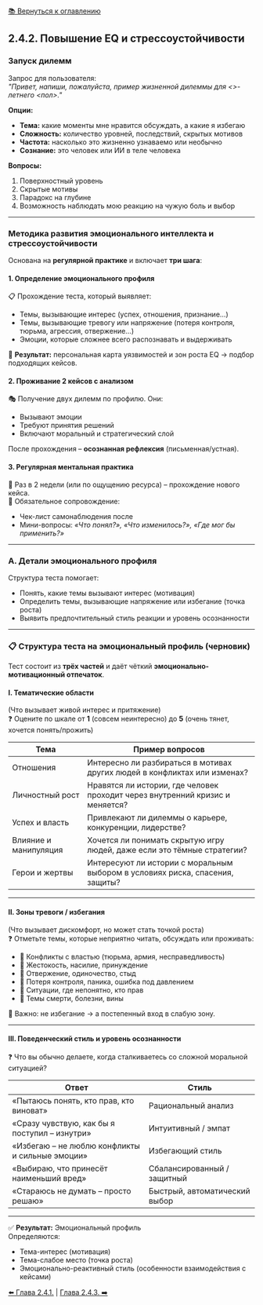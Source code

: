 [📚 Вернуться к оглавлению](../../README.md)

## 2.4.2. Повышение EQ и стрессоустойчивости

### Запуск дилемм
Запрос для пользователя:  
*"Привет, напиши, пожалуйста, пример жизненной дилеммы для <>-летнего <пол>."*

**Опции:**
- **Тема:** какие моменты мне нравится обсуждать, а какие я избегаю
- **Сложность:** количество уровней, последствий, скрытых мотивов
- **Частота:** насколько это жизненно узнаваемо или необычно
- **Сознание:** это человек или ИИ в теле человека

**Вопросы:**
1. Поверхностный уровень  
2. Скрытые мотивы  
3. Парадокс на глубине  
4. Возможность наблюдать мою реакцию на чужую боль и выбор

---

### Методика развития эмоционального интеллекта и стрессоустойчивости
Основана на **регулярной практике** и включает **три шага**:

#### 1. Определение эмоционального профиля
📋 Прохождение теста, который выявляет:
- Темы, вызывающие интерес (успех, отношения, признание…)  
- Темы, вызывающие тревогу или напряжение (потеря контроля, тюрьма, агрессия, отвержение…)  
- Эмоции, которые сложнее всего распознавать и выдерживать  

🎯 **Результат:** персональная карта уязвимостей и зон роста EQ → подбор подходящих кейсов.

#### 2. Проживание 2 кейсов с анализом
🎭 Получение двух дилемм по профилю. Они:
- Вызывают эмоции  
- Требуют принятия решений  
- Включают моральный и стратегический слой  

После прохождения – **осознанная рефлексия** (письменная/устная).

#### 3. Регулярная ментальная практика
📆 Раз в 2 недели (или по ощущению ресурса) – прохождение нового кейса.  
🧭 Обязательное сопровождение:
- Чек-лист самонаблюдения после  
- Мини-вопросы: *«Что понял?», «Что изменилось?», «Где мог бы применить?»*

---

### А. Детали эмоционального профиля
Структура теста помогает:
- Понять, какие темы вызывают интерес (мотивация)
- Определить темы, вызывающие напряжение или избегание (точка роста)
- Выявить предпочтительный стиль реакции и уровень осознанности

---

### 📋 Структура теста на эмоциональный профиль (черновик)
Тест состоит из **трёх частей** и даёт чёткий **эмоционально-мотивационный отпечаток**.

#### I. Тематические области  
(Что вызывает живой интерес и притяжение)  
❓ Оцените по шкале от **1** (совсем неинтересно) до **5** (очень тянет, хочется понять/прожить)  

| Тема | Пример вопросов |
|------|-----------------|
| Отношения | Интересно ли разбираться в мотивах других людей в конфликтах или изменах? |
| Личностный рост | Нравятся ли истории, где человек проходит через внутренний кризис и меняется? |
| Успех и власть | Привлекают ли дилеммы о карьере, конкуренции, лидерстве? |
| Влияние и манипуляция | Хочется ли понимать скрытую игру людей, даже если это тёмные стратегии? |
| Герои и жертвы | Интересуют ли истории с моральным выбором в условиях риска, спасения, защиты? |

---

#### II. Зоны тревоги / избегания  
(Что вызывает дискомфорт, но может стать точкой роста)  
❓ Отметьте темы, которые неприятно читать, обсуждать или проживать:  
- 🔻 Конфликты с властью (тюрьма, армия, несправедливость)  
- 🔻 Жестокость, насилие, принуждение  
- 🔻 Отвержение, одиночество, стыд  
- 🔻 Потеря контроля, паника, ошибка под давлением  
- 🔻 Ситуации, где непонятно, кто прав  
- 🔻 Темы смерти, болезни, вины  

📌 Важно: не избегание → а постепенный вход в слабую зону.

---

#### III. Поведенческий стиль и уровень осознанности  
❓ Что вы обычно делаете, когда сталкиваетесь со сложной моральной ситуацией?  

| Ответ | Стиль |
|-------|-------|
| «Пытаюсь понять, кто прав, кто виноват» | Рациональный анализ |
| «Сразу чувствую, как бы я поступил – изнутри» | Интуитивный / эмпат |
| «Избегаю – не люблю конфликты и сильные эмоции» | Избегающий стиль |
| «Выбираю, что принесёт наименьший вред» | Сбалансированный / защитный |
| «Стараюсь не думать – просто решаю» | Быстрый, автоматический выбор |

---

✅ **Результат:** Эмоциональный профиль  
Определяются:
- Тема-интерес (мотивация)
- Тема-слабое место (точка роста)
- Эмоционально-реактивный стиль (особенности взаимодействия с кейсами)

[⬅️ Глава 2.4.1.](chapter241.md) | [Глава 2.4.3. ➡️](chapter243.md)

